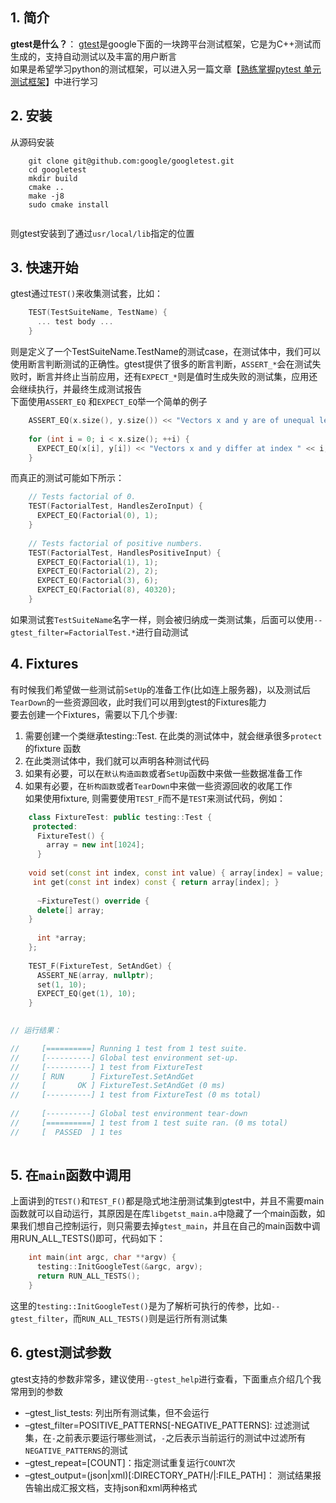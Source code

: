 

1\. 简介
------

**gtest是什么？**： [gtest](https://so.csdn.net/so/search?q=gtest&spm=1001.2101.3001.7020)是google下面的一块跨平台测试框架，它是为C++测试而生成的，支持自动测试以及丰富的用户断言  
如果是希望学习python的测试框架，可以进入另一篇文章【[熟练掌握pytest 单元测试框架](https://blog.csdn.net/weixin_42125125/article/details/144057610)】中进行学习

2\. 安装
------

从源码安装
``` shell
    git clone git@github.com:google/googletest.git
    cd googletest
    mkdir build
    cmake ..
    make -j8
    sudo cmake install
  
```

则gtest安装到了通过`usr/local/lib`指定的位置

3\. 快速开始
--------

gtest通过`TEST()`来收集测试套，比如：
```c++
    TEST(TestSuiteName, TestName) {
      ... test body ...
    }
```  

则是定义了一个TestSuiteName.TestName的测试case，在测试体中，我们可以使用断言判断测试的正确性。gtest提供了很多的断言判断，`ASSERT_*`会在测试失败时，断言并终止当前应用，还有`EXPECT_*`则是值时生成失败的测试集，应用还会继续执行，并最终生成测试报告  
下面使用`ASSERT_EQ` 和`EXPECT_EQ`举一个简单的例子
```c++
    ASSERT_EQ(x.size(), y.size()) << "Vectors x and y are of unequal length";
    
    for (int i = 0; i < x.size(); ++i) {
      EXPECT_EQ(x[i], y[i]) << "Vectors x and y differ at index " << i;
    }
```    

而真正的测试可能如下所示：
```c++
    // Tests factorial of 0.
    TEST(FactorialTest, HandlesZeroInput) {
      EXPECT_EQ(Factorial(0), 1);
    }
    
    // Tests factorial of positive numbers.
    TEST(FactorialTest, HandlesPositiveInput) {
      EXPECT_EQ(Factorial(1), 1);
      EXPECT_EQ(Factorial(2), 2);
      EXPECT_EQ(Factorial(3), 6);
      EXPECT_EQ(Factorial(8), 40320);
    }
```    

如果测试套`TestSuiteName`名字一样，则会被归纳成一类测试集，后面可以使用`--gtest_filter=FactorialTest.*`进行自动测试

4\. Fixtures
------------

有时候我们希望做一些测试前`SetUp`的准备工作(比如连上服务器)，以及测试后`TearDown`的一些资源回收，此时我们可以用到gtest的Fixtures能力  
要去创建一个Fixtures，需要以下几个步骤:

1.  需要创建一个类继承testing::Test. 在此类的测试体中，就会继承很多`protect`的fixture 函数
2.  在此类测试体中，我们就可以声明各种测试代码
3.  如果有必要，可以在`默认构造函数`或者`SetUp`函数中来做一些数据准备工作
4.  如果有必要，在`析构函数`或者`TearDown`中来做一些资源回收的收尾工作  
    如果使用fixture, 则需要使用`TEST_F`而不是`TEST`来测试代码，例如：
```c++
    class FixtureTest: public testing::Test {
     protected:
      FixtureTest() {
       	array = new int[1024];
      }
    
    void set(const int index, const int value) { array[index] = value; }
     int get(const int index) const { return array[index]; }
    
      ~FixtureTest() override {
      delete[] array;
    }
    
      int *array;
    };
    
    TEST_F(FixtureTest, SetAndGet) {
      ASSERT_NE(array, nullptr);
      set(1, 10);
      EXPECT_EQ(get(1), 10);
    }
    

// 运行结果：

//     [==========] Running 1 test from 1 test suite.
//     [----------] Global test environment set-up.
//     [----------] 1 test from FixtureTest
//     [ RUN      ] FixtureTest.SetAndGet
//     [       OK ] FixtureTest.SetAndGet (0 ms)
//     [----------] 1 test from FixtureTest (0 ms total)
    
//     [----------] Global test environment tear-down
//     [==========] 1 test from 1 test suite ran. (0 ms total)
//     [  PASSED  ] 1 tes
    
```
5\. 在`main`函数中调用
----------------

上面讲到的`TEST()`和`TEST_F()`都是隐式地注册测试集到gtest中，并且不需要main函数就可以自动运行，其原因是在库`libgetst_main.a`中隐藏了一个main函数，如果我们想自己控制运行，则只需要去掉`gtest_main`，并且在自己的main函数中调用RUN_ALL_TESTS()即可，代码如下：
```c++
    int main(int argc, char **argv) {
      testing::InitGoogleTest(&argc, argv);
      return RUN_ALL_TESTS();
    }
```    

这里的`testing::InitGoogleTest()`是为了解析可执行的传参，比如`--gtest_filter`，而`RUN_ALL_TESTS()`则是运行所有测试集

6\. gtest测试参数
-------------

gtest支持的参数非常多，建议使用`--gtest_help`进行查看，下面重点介绍几个我常用到的参数

*   –gtest_list_tests: 列出所有测试集，但不会运行
*   –gtest_filter=POSITIVE_PATTERNS[-NEGATIVE_PATTERNS]: 过滤测试集，在`-`之前表示要运行哪些测试，`-`之后表示当前运行的测试中过滤所有`NEGATIVE_PATTERNS`的测试
*   –gtest_repeat=[COUNT]：指定测试重复运行`COUNT`次
*   –gtest_output=(json|xml)[:DIRECTORY_PATH/|:FILE_PATH]： 测试结果报告输出成汇报文档，支持json和xml两种格式